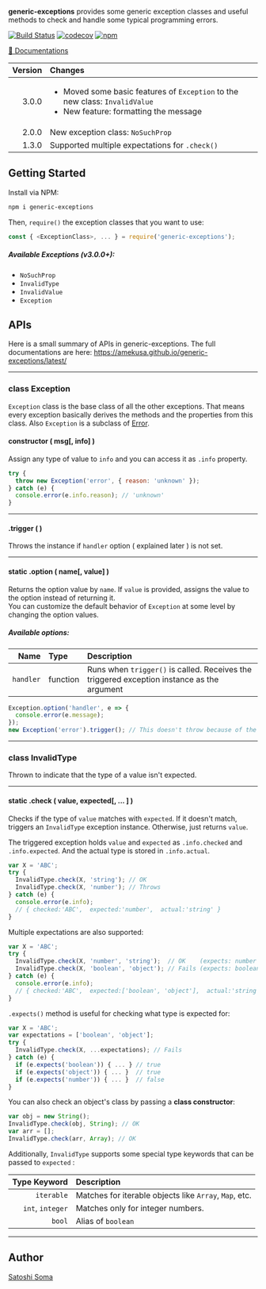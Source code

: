 **generic-exceptions** provides some generic exception classes and useful methods to check and handle some typical programming errors.

[![Build Status](https://travis-ci.com/amekusa/generic-exceptions.svg?branch=master)](https://travis-ci.com/amekusa/generic-exceptions) [![codecov](https://codecov.io/gh/amekusa/generic-exceptions/branch/master/graph/badge.svg)](https://codecov.io/gh/amekusa/generic-exceptions) [![npm](https://img.shields.io/badge/dynamic/json?label=npm%0Apackage&query=%24%5B%27dist-tags%27%5D%5B%27latest%27%5D&url=https%3A%2F%2Fregistry.npmjs.org%2Fgeneric-exceptions%2F)](https://www.npmjs.com/package/generic-exceptions)

[📘 Documentations](https://amekusa.github.io/generic-exceptions/latest/)


| Version | Changes |
|--------:|:--------|
| 3.0.0 | <ul><li>Moved some basic features of `Exception` to the new class: `InvalidValue`</li> <li>New feature: formatting the message</li></ul> |
| 2.0.0 | New exception class: `NoSuchProp` |
| 1.3.0 | Supported multiple expectations for `.check()` |

## Getting Started

Install via NPM:
```sh
npm i generic-exceptions
```

Then, `require()` the exception classes that you want to use:

```js
const { <ExceptionClass>, ... } = require('generic-exceptions');
```

##### Available Exceptions (v3.0.0+):

- `NoSuchProp`
- `InvalidType`
- `InvalidValue`
- `Exception`

## APIs

Here is a small summary of APIs in generic-exceptions.
The full documentations are here: https://amekusa.github.io/generic-exceptions/latest/

---

### class Exception

`Exception` class is the base class of all the other exceptions. That means every exception basically derives the methods and the properties from this class. Also `Exception` is a subclass of [Error](https://developer.mozilla.org/en-US/docs/Web/JavaScript/Reference/Global_Objects/Error).

#### constructor ( msg[, info] )

Assign any type of value to `info` and you can access it as `.info` property.

```js
try {
  throw new Exception('error', { reason: 'unknown' });
} catch (e) {
  console.error(e.info.reason); // 'unknown'
}
```

---

#### .trigger ( )

Throws the instance if `handler` option ( explained later ) is not set.

---

#### static .option ( name[, value] )

Returns the option value by `name`. If `value` is provided, assigns the value to the option instead of returning it.  
You can customize the default behavior of `Exception` at some level by changing the option values.

##### Available options:

| Name | Type | Description |
|-----:|:-----|:------------|
| `handler` | function | Runs when `trigger()` is called. Receives the triggered exception instance as the argument |

```js
Exception.option('handler', e => {
  console.error(e.message);
});
new Exception('error').trigger(); // This doesn't throw because of the handler
```

---

### class InvalidType

Thrown to indicate that the type of a value isn't expected.

---

#### static .check ( value, expected[, ... ] )

Checks if the type of `value` matches with `expected`. If it doesn't match, triggers an `InvalidType` exception instance. Otherwise, just returns `value`.

The triggered exception holds `value` and `expected` as `.info.checked` and `.info.expected`.
And the actual type is stored in `.info.actual`.

```js
var X = 'ABC';
try {
  InvalidType.check(X, 'string'); // OK
  InvalidType.check(X, 'number'); // Throws
} catch (e) {
  console.error(e.info);
  // { checked:'ABC',  expected:'number',  actual:'string' }
}
```

Multiple expectations are also supported:

```js
var X = 'ABC';
try {
  InvalidType.check(X, 'number', 'string');  // OK    (expects: number OR string)
  InvalidType.check(X, 'boolean', 'object'); // Fails (expects: boolean OR object)
} catch (e) {
  console.error(e.info);
  // { checked:'ABC',  expected:['boolean', 'object'],  actual:'string' }
}
```

`.expects()` method is useful for checking what type is expected for:

```js
var X = 'ABC';
var expectations = ['boolean', 'object'];
try {
  InvalidType.check(X, ...expectations); // Fails
} catch (e) {
  if (e.expects('boolean')) { ... } // true
  if (e.expects('object')) { ... }  // true
  if (e.expects('number')) { ... }  // false
}
```

You can also check an object's class by passing a **class constructor**:

```js
var obj = new String();
InvalidType.check(obj, String); // OK
var arr = [];
InvalidType.check(arr, Array); // OK
```

Additionally, `InvalidType` supports some special type keywords that can be passed to `expected` :

|     Type Keyword | Description                                            |
| ---------------: | :----------------------------------------------------- |
|       `iterable` | Matches for iterable objects like `Array`, `Map`, etc. |
| `int`, `integer` | Matches only for integer numbers.                      |
|           `bool` | Alias of `boolean`                                     |

---

## Author
[Satoshi Soma](https://amekusa.com)
